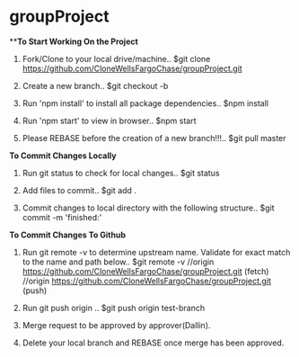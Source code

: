 # groupProject

********To Start Working On the Project******

1. Fork/Clone to your local drive/machine.. $git clone https://github.com/CloneWellsFargoChase/groupProject.git

2. Create a new branch.. $git checkout -b <insert-name-here>

3. Run 'npm install' to install all package dependencies.. $npm install

4. Run 'npm start' to view in browser.. $npm start

5. Please REBASE before the creation of a new branch!!!.. $git pull master

********To Commit Changes Locally********
1. Run git status to check for local changes.. $git status 

2. Add files to commit.. $git add .

3. Commit changes to local directory with the following structure.. $git commit -m 'finished:<insert-text-here>'

********To Commit Changes To Github********
1. Run git remote -v to determine upstream name. Validate for exact match to the name and path below.. $git remote -v
//origin  https://github.com/CloneWellsFargoChase/groupProject.git (fetch)
//origin  https://github.com/CloneWellsFargoChase/groupProject.git (push)

2. Run git push origin <your-branch-name>.. $git push origin test-branch

3. Merge request to be approved by approver(Dallin).

4. Delete your local branch and REBASE once merge has been approved.


